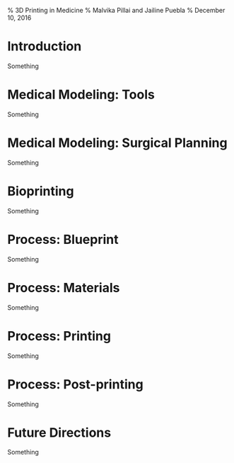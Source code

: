 % 3D Printing in Medicine
% Malvika Pillai and Jailine Puebla
% December 10, 2016

# Introduction

<!--Brief history-->
<!--Introduce the two uses-->

<aside class="notes">
Something
</aside>

# Medical Modeling: Tools

<!--On the slide: picture-->
<!--What we'll say: Haiti-->

<aside class="notes">
Something
</aside>

# Medical Modeling: Surgical Planning

<!--On the slide: picture-->
<!--What we'll say: description of how the model was used-->

<aside class="notes">
Something
</aside>

# Bioprinting

<!--On the slide: pic from wake forest article-->
<!--What we'll say: describe what they did-->

<aside class="notes">
Something
</aside>

# Process: Blueprint

<!--On the slide: screenshot-->
<!--What we'll say: how the blueprint is created, technical factors that contribute-->

<aside class="notes">
Something
</aside>

# Process: Materials

<!--On the slide: 2 pics - one of plastic and the other of tissue -->
<!--What we'll say: different materials, cost, material maintenance-->

<aside class="notes">
Something
</aside>

# Process: Printing

<!--On the slide: video-->
<!--What we'll say: this is the process - yay-->

<aside class="notes">
Something
</aside>

# Process: Post-printing

<!--On the slide: 2 pictures: final product (prosthetics) & bioprinting product-->
<!--What we'll say: product maintenance/use-->

<aside class="notes">
Something
</aside>

# Future Directions

<!--On the slide: something from a paper-->
<!--What we'll say: get this from paper-->

<aside class="notes">
Something
</aside>